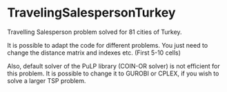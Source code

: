 # TravelingSalespersonTurkey
Travelling Salesperson problem solved for 81 cities of Turkey.

It is possible to adapt the code for different problems. You just need to change the distance matrix and indexes etc. (First 5-10 cells)

Also, default solver of the PuLP library (COIN-OR solver) is not efficient for this problem. It is possible to change it to GUROBI or CPLEX,
if you wish to solve a larger TSP problem.

